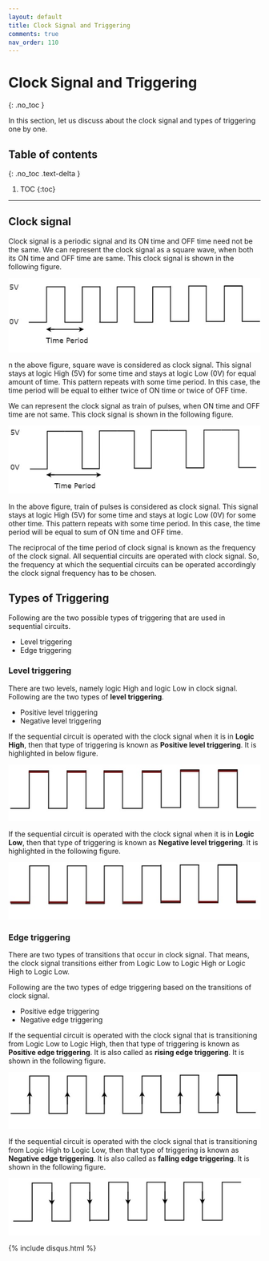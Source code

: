 ```yaml
---
layout: default
title: Clock Signal and Triggering
comments: true
nav_order: 110
---
```


# Clock Signal and Triggering
{: .no_toc }

In this section, let us discuss about the clock signal and types of triggering one by one.

## Table of contents
{: .no_toc .text-delta }

1. TOC
{:toc}

---



## Clock signal

Clock signal is a periodic signal and its ON time and OFF time need not be the same. 
We can represent the clock signal as a square wave, when both its ON time and OFF time are same. 
This clock signal is shown in the following figure.

<div style="text-align:center"><img src="../assets/images/clock_signal.jpg" /></div>

n the above figure, square wave is considered as clock signal. This signal stays at logic High (5V) for some time and stays at logic Low (0V) for equal amount of time. This pattern repeats with some time period. In this case, the time period will be equal to either twice of ON time or twice of OFF time.

We can represent the clock signal as train of pulses, when ON time and OFF time are not same. This clock signal is shown in the following figure.

<div style="text-align:center"><img src="../assets/images/train_of_pulses.jpg" /></div>

In the above figure, train of pulses is considered as clock signal. This signal stays at logic High (5V) for some time and stays at logic Low (0V) for some other time. This pattern repeats with some time period. In this case, the time period will be equal to sum of ON time and OFF time.

The reciprocal of the time period of clock signal is known as the frequency of the clock signal. All sequential circuits are operated with clock signal. So, the frequency at which the sequential circuits can be operated accordingly the clock signal frequency has to be chosen.

## Types of Triggering

Following are the two possible types of triggering that are used in sequential circuits.

* Level triggering
* Edge triggering

### Level triggering

There are two levels, namely logic High and logic Low in clock signal. Following are the two types of **level triggering**.

* Positive level triggering
* Negative level triggering

If the sequential circuit is operated with the clock signal when it is in **Logic High**, then that type of triggering is known as **Positive level triggering**. It is highlighted in below figure.
<div style="text-align:center"><img src="../assets/images/level_triggering.jpg" /></div>

If the sequential circuit is operated with the clock signal when it is in **Logic Low**, then that type of triggering is known as **Negative level triggering**. It is highlighted in the following figure.

<div style="text-align:center"><img src="../assets/images/negative_level_triggering.jpg" /></div>

### Edge triggering

There are two types of transitions that occur in clock signal. That means, the clock signal transitions either from Logic Low to Logic High or Logic High to Logic Low.

Following are the two types of edge triggering based on the transitions of clock signal.

* Positive edge triggering
* Negative edge triggering

If the sequential circuit is operated with the clock signal that is transitioning from Logic Low to Logic High, then that type of triggering is known as **Positive edge triggering**. It is also called as **rising edge triggering**. It is shown in the following figure.

<div style="text-align:center"><img src="../assets/images/positive_edge_triggering.jpg" /></div>

If the sequential circuit is operated with the clock signal that is transitioning from Logic High to Logic Low, then that type of triggering is known as **Negative edge triggering**. It is also called as **falling edge triggering**. It is shown in the following figure.

<div style="text-align:center"><img src="../assets/images/negative_edge_triggering.jpg" /></div>


{% include disqus.html %}

